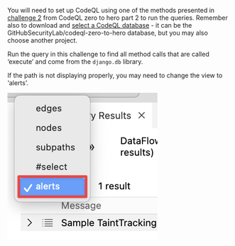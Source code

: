You will need to set up CodeQL using one of the methods presented in [challenge 2](https://github.com/GitHubSecurityLab/codeql-zero-to-hero/blob/main/2/challenge-2/instructions.md) from CodeQL zero to hero part 2 to run the queries. Remember also to download and [select a CodeQL database](https://github.com/GitHubSecurityLab/codeql-zero-to-hero/blob/main/2/challenge-2/instructions.md#select-codeql-database) - it can be the GitHubSecurityLab/codeql-zero-to-hero database, but you may also choose another project.

Run the query in this challenge to find all method calls that are called ‘execute’ and come from the `django.db` library.

If the path is not displaying properly, you may need to change the view to ‘alerts’.

<img src=../../images/alert-view.png>
